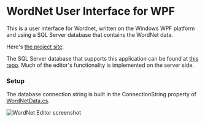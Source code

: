 # WordNet User Interface for WPF

This is a user interface for Wordnet, written on the Windows WPF platform and using a SQL Server database that contains the WordNet data.

Here's [the project site](https://gregwickham.github.io/WordNet_GUI/).

The SQL Server database that supports this application can be found at [this repo](https://github.com/GregWickham/WordNet-MS-SQL).  Much of the editor's functionality is implemented on the server side.

### Setup

The database connection string is built in the ConnectionString property of [WordNetData.cs](https://github.com/GregWickham/WordNet_GUI/blob/master/WordNetLINQ/WordNetData.cs).

![WordNet Editor screenshot](https://github.com/GregWickham/WordNet_GUI/blob/gh-pages/images/WordNet_browser_screenshot_1.jpg)
